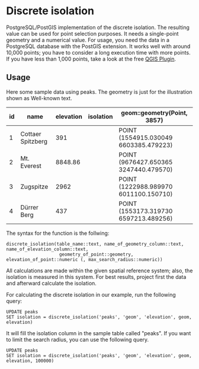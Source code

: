 # Discrete isolation
PostgreSQL/PostGIS implementation of the discrete isolation. The resulting value can be used for point selection purposes. It needs a single-point geometry and a numerical value. For usage, you need the data in a PostgreSQL database with the PostGIS extension. It works well with around 10,000 points; you have to consider a long execution time with more points. If you have less than 1,000 points, take a look at the free  [QGIS Plugin](https://github.com/MathiasGroebe/point_selection/).

## Usage

Here some sample data using peaks. The geometry is just for the illustration shown as Well-known text.

| id | name              | elevation | isolation | geom::geometry(Point, 3857)            |
|----|-------------------|-----------|-----------|----------------------------------------|
| 1  | Cottaer Spitzberg | 391       |           | POINT (1554915.030049 6603385.479223)  |
| 2  | Mt. Everest       | 8848.86   |           | POINT (9676427.650365 3247440.479570)  |
| 3  | Zugspitze         | 2962      |           | POINT (1222988.989970 6011100.150710)  |
| 4  | Dürrer Berg       | 437       |           | POINT (1553173.319730 6597213.489256)  |

The syntax for the function is the follwing:
    
    discrete_isolation(table_name::text, name_of_geometry_column::text, name_of_elevation_column::text,
                        geometry_of_point::geometry, elevation_of_point::numeric (, max_search_radius::numeric))

All calculations are made within the given spatial reference system; also, the isolation is measured in this system. For best results, project first the data and afterward calculate the isolation.

For calculating the discrete isolation in our example, run the following query:

    UPDATE peaks
    SET isolation = discrete_isolation('peaks', 'geom', 'elevation', geom, elevation)
    
It will fill the isolation column in the sample table called "peaks". If you want to limit the search radius, you can use the following query. 

    UPDATE peaks
    SET isolation = discrete_isolation('peaks', 'geom', 'elevation', geom, elevation, 100000)
    



